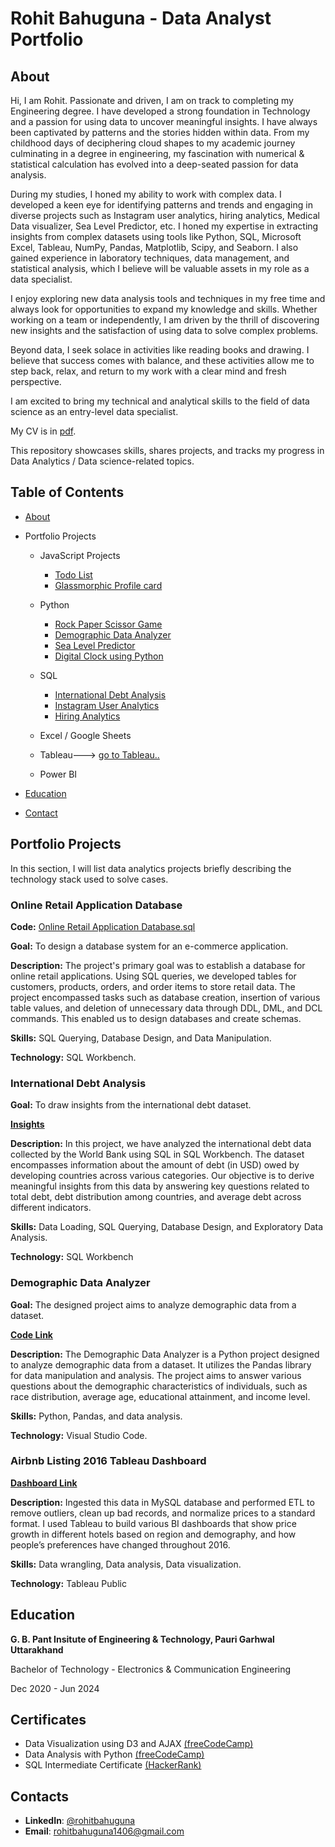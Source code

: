 # Rohit Bahuguna - Data Analyst Portfolio
## About
Hi, I am Rohit. Passionate and driven, I am on track to completing my  Engineering degree. I have developed a strong foundation in Technology and a passion for using data to uncover meaningful insights. I have always been captivated by patterns and the stories hidden within data. From my childhood days of deciphering cloud shapes to my academic journey culminating in a degree in engineering, my fascination with numerical & statistical calculation has evolved into a deep-seated passion for data analysis.

During my studies, I honed my ability to work with complex data. I developed a keen eye for identifying patterns and trends and engaging in diverse projects such as Instagram user analytics, hiring analytics, Medical Data visualizer, Sea Level Predictor, etc. I honed my expertise in extracting insights from complex datasets using tools like Python, SQL, Microsoft Excel, Tableau, NumPy, Pandas, Matplotlib, Scipy, and Seaborn. I also gained experience in laboratory techniques, data management, and statistical analysis, which I believe will be valuable assets in my role as a data specialist.

I enjoy exploring new data analysis tools and techniques in my free time and always look for opportunities to expand my knowledge and skills. Whether working on a team or independently, I am driven by the thrill of discovering new insights and the satisfaction of using data to solve complex problems.

Beyond data, I seek solace in activities like reading books and drawing. I believe that success comes with balance, and these activities allow me to step back, relax, and return to my work with a clear mind and fresh perspective.

I am excited to bring my technical and analytical skills to the field of data science as an entry-level data specialist.

My CV is in [pdf](https://github.com/rohitb1406/Portfolio/edit/main/Readme.md).

This repository showcases skills, shares projects, and tracks my progress in Data Analytics / Data science-related topics.

## Table of Contents
- [About](https://github.com/rohitb1406/Portfolio/blob/main/Readme.md#about)
- Portfolio Projects
  - JavaScript Projects
    - [Todo List](https://github.com/rohitb1406/JavaScript-Projects/tree/main/Todo%20List)
    - [Glassmorphic Profile card](https://github.com/rohitb1406/JavaScript-Projects/tree/main/Glassmorphism%20Profile%20Card)
  - Python
    - [Rock Paper Scissor Game](https://github.com/rohitb1406/Python-Project/tree/main/Rock%20Paper%20Scissors%20Game)   
    - [Demographic Data Analyzer](https://github.com/rohitb1406/Python-Project/tree/main/boilerplate-demographic-data-analyzer-2)
    - [Sea Level Predictor](https://github.com/rohitb1406/Python-Project/tree/main/Sea%20Level%20Predictor)
    - [Digital Clock using Python](https://github.com/rohitb1406/Python-Project/tree/main/Digital%20Clock)
  - SQL
    - [International Debt Analysis](https://github.com/rohitb1406/SQL-Projects/tree/main/International%20Debt)
    - [Instagram User Analytics](https://github.com/rohit1406/SQL-Projects/tree/main/instagram%20user%20analytics(Task-2))
    - [Hiring Analytics](https://github.com/rohit1406/SQL-Projects/tree/main/hiring%20analytics%20(Task-4))

  - Excel / Google Sheets
  - Tableau---> [go to Tableau..](https://public.tableau.com/app/profile/rohit.bahuguna/vizzes)
  - Power BI
  


- [Education](https://github.com/rohitb1406/Portfolio?tab=readme-ov-file#education)  
- [Contact](https://github.com/rohitb1406/Portfolio?tab=readme-ov-file#contacts)

## Portfolio Projects
In this section, I will list data analytics projects briefly describing the technology stack used to solve cases.

### Online Retail Application Database
**Code:** [Online Retail Application Database.sql](https://github.com/rohitb1406/SQL-Projects/tree/main/Online%20Retail%20Application%20database)

**Goal:** To design a database system for an e-commerce application.

**Description:** The project's primary goal was to establish a database for online retail applications. Using SQL queries, we developed tables for customers, products, orders, and order items to store retail data. The project encompassed tasks such as database creation, insertion of various table values, and deletion of unnecessary data through DDL, DML, and DCL commands. This enabled us to design databases and create schemas.

**Skills:** SQL Querying, Database Design, and Data Manipulation.

**Technology:** SQL Workbench.

### International Debt Analysis
**Goal:** To draw insights from the international debt dataset.

[**Insights**](https://github.com/rohitb1406/SQL-Projects/tree/main/International%20Debt)

**Description:** In this project, we have analyzed the international debt data collected by the World Bank using SQL in SQL Workbench. The dataset encompasses information about the amount of debt (in USD) owed by developing countries across various categories. Our objective is to derive meaningful insights from this data by answering key questions related to total debt, debt distribution among countries, and average debt across different indicators.


**Skills:** Data Loading, SQL Querying, Database Design, and Exploratory Data Analysis.

**Technology:** SQL Workbench


### Demographic Data Analyzer

**Goal:** The designed project aims to analyze demographic data from a dataset.

[**Code Link**](https://github.com/rohitb1406/Python-Project/blob/main/boilerplate-demographic-data-analyzer-2/README.md)

**Description:** The Demographic Data Analyzer is a Python project designed to analyze demographic data from a dataset. It utilizes the Pandas library for data manipulation and analysis. The project aims to answer various questions about the demographic characteristics of individuals, such as race distribution, average age, educational attainment, and income level.

**Skills:** Python, Pandas, and data analysis.

**Technology:** Visual Studio Code.

### Airbnb Listing 2016 Tableau Dashboard
[**Dashboard Link**](https://public.tableau.com/app/profile/rohit.bahuguna/viz/Airbnb_Listing_2016/Dashboard1)

**Description:**  Ingested this data in MySQL database and performed ETL to remove outliers, clean up bad records, and normalize prices to a standard format.
I used Tableau to build various BI dashboards that show price growth in different hotels based on region and demography, and how people’s preferences have changed throughout 2016.

**Skills:** Data wrangling, Data analysis, Data visualization.

**Technology:** Tableau Public

## Education
**G. B. Pant Insitute of Engineering & Technology, Pauri Garhwal Uttarakhand**

Bachelor of Technology - Electronics & Communication Engineering

Dec 2020 - Jun 2024

## Certificates
  - Data Visualization using D3 and AJAX [(freeCodeCamp)](https://www.freecodecamp.org/certification/rohitbahuguna14/data-visualization)
  - Data Analysis with Python [(freeCodeCamp)](https://www.freecodecamp.org/certification/rohitbahuguna14/data-analysis-with-python-v7)
  - SQL Intermediate Certificate [(HackerRank)](https://www.hackerrank.com/certificates/6314db17cdce)

## Contacts
- **LinkedIn**: [@rohitbahuguna](https://www.linkedin.com/in/rohitbahuguna14)
- **Email**: rohitbahuguna1406@gmail.com
